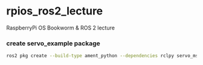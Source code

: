 # rpios_ros2_lecture
RaspberryPi OS Bookworm &amp; ROS 2 lecture

### create servo_example package

```bash
ros2 pkg create --build-type ament_python --dependencies rclpy servo_msgs --description "servo example" --package-format 3 --node-name servo_example_service --license Apache-2.0  servo_example
```